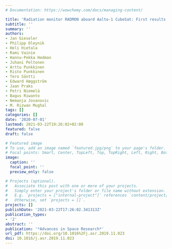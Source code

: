 ```yaml
---
# Documentation: https://wowchemy.com/docs/managing-content/

title: 'Radiation monitor RADMON aboard Aalto-1 CubeSat: First results'
subtitle: ''
summary: ''
authors:
- Jan Gieseler
- Philipp Oleynik
- Heli Hietala
- Rami Vainio
- Hannu-Pekka Hedman
- Juhani Peltonen
- Arttu Punkkinen
- Risto Punkkinen
- Tero Säntti
- Edward Hæggström
- Jaan Praks
- Petri Niemelä
- Bagus Riwanto
- Nemanja Jovanovic
- M. Rizwan Mughal
tags: []
categories: []
date: '2020-07-01'
lastmod: 2021-03-22T19:26:02+02:00
featured: false
draft: false

# Featured image
# To use, add an image named `featured.jpg/png` to your page's folder.
# Focal points: Smart, Center, TopLeft, Top, TopRight, Left, Right, BottomLeft, Bottom, BottomRight.
image:
  caption: ''
  focal_point: ''
  preview_only: false

# Projects (optional).
#   Associate this post with one or more of your projects.
#   Simply enter your project's folder or file name without extension.
#   E.g. `projects = ["internal-project"]` references `content/project/deep-learning/index.md`.
#   Otherwise, set `projects = []`.
projects: []
publishDate: '2021-03-22T17:26:02.341313Z'
publication_types:
- '2'
abstract: ''
publication: '*Advances in Space Research*'
url_pdf: https://doi.org/10.1016%2Fj.asr.2019.11.023
doi: 10.1016/j.asr.2019.11.023
---
```

